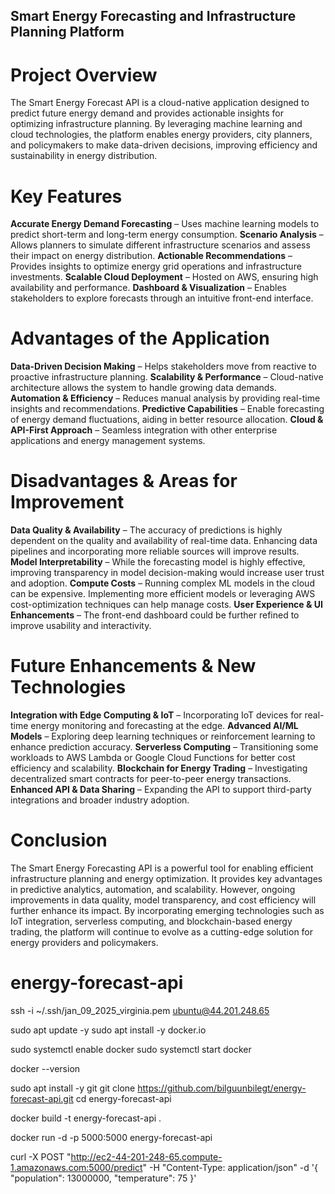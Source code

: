 ## **Smart Energy Forecasting and Infrastructure Planning Platform**
# **Project Overview**
The Smart Energy Forecast API is a cloud-native application designed to predict future energy demand and provides actionable insights for optimizing infrastructure planning. By leveraging machine learning and cloud technologies, the platform enables energy providers, city planners, and policymakers to make data-driven decisions, improving efficiency and sustainability in energy distribution.

# **Key Features**
**Accurate Energy Demand Forecasting** – Uses machine learning models to predict short-term and long-term energy consumption.
**Scenario Analysis** – Allows planners to simulate different infrastructure scenarios and assess their impact on energy distribution.
**Actionable Recommendations** – Provides insights to optimize energy grid operations and infrastructure investments.
**Scalable Cloud Deployment** – Hosted on AWS, ensuring high availability and performance.
**Dashboard & Visualization** – Enables stakeholders to explore forecasts through an intuitive front-end interface.

# **Advantages of the Application**
**Data-Driven Decision Making** – Helps stakeholders move from reactive to proactive infrastructure planning.
**Scalability & Performance** – Cloud-native architecture allows the system to handle growing data demands.
**Automation & Efficiency** – Reduces manual analysis by providing real-time insights and recommendations.
**Predictive Capabilities** – Enable forecasting of energy demand fluctuations, aiding in better resource allocation.
**Cloud & API-First Approach** – Seamless integration with other enterprise applications and energy management systems.

# **Disadvantages & Areas for Improvement**
**Data Quality & Availability** – The accuracy of predictions is highly dependent on the quality and availability of real-time data. Enhancing data pipelines and incorporating more reliable sources will improve results.
**Model Interpretability** – While the forecasting model is highly effective, improving transparency in model decision-making would increase user trust and adoption.
**Compute Costs** – Running complex ML models in the cloud can be expensive. Implementing more efficient models or leveraging AWS cost-optimization techniques can help manage costs.
**User Experience & UI Enhancements** – The front-end dashboard could be further refined to improve usability and interactivity.

# **Future Enhancements & New Technologies**
**Integration with Edge Computing & IoT** – Incorporating IoT devices for real-time energy monitoring and forecasting at the edge.
**Advanced AI/ML Models** – Exploring deep learning techniques or reinforcement learning to enhance prediction accuracy.
**Serverless Computing** – Transitioning some workloads to AWS Lambda or Google Cloud Functions for better cost efficiency and scalability.
**Blockchain for Energy Trading** – Investigating decentralized smart contracts for peer-to-peer energy transactions.
**Enhanced API & Data Sharing** – Expanding the API to support third-party integrations and broader industry adoption.

# **Conclusion**
The Smart Energy Forecasting API is a powerful tool for enabling efficient infrastructure planning and energy optimization. It provides key advantages in predictive analytics, automation, and scalability. However, ongoing improvements in data quality, model transparency, and cost efficiency will further enhance its impact.
By incorporating emerging technologies such as IoT integration, serverless computing, and blockchain-based energy trading, the platform will continue to evolve as a cutting-edge solution for energy providers and policymakers.



# energy-forecast-api

ssh -i ~/.ssh/jan_09_2025_virginia.pem ubuntu@44.201.248.65

sudo apt update -y
sudo apt install -y docker.io

sudo systemctl enable docker
sudo systemctl start docker

docker --version

sudo apt install -y git
git clone https://github.com/bilguunbilegt/energy-forecast-api.git
cd energy-forecast-api

docker build -t energy-forecast-api .

docker run -d -p 5000:5000 energy-forecast-api

curl -X POST "http://ec2-44-201-248-65.compute-1.amazonaws.com:5000/predict" -H "Content-Type: application/json" -d '{
  "population": 13000000,
  "temperature": 75
}'

